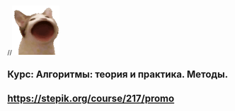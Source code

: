 //![Header](https://github.com/DmitryTD/algorithms/blob/main/assets/tenor.gif)

## Курс: Алгоритмы: теория и практика. Методы.
## https://stepik.org/course/217/promo
